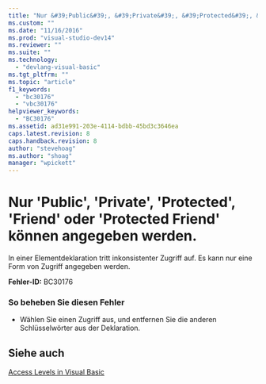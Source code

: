 ```yaml
---
title: "Nur &#39;Public&#39;, &#39;Private&#39;, &#39;Protected&#39;, &#39;Friend&#39; oder &#39;Protected Friend&#39; k&#246;nnen angegeben werden. | Microsoft Docs"
ms.custom: ""
ms.date: "11/16/2016"
ms.prod: "visual-studio-dev14"
ms.reviewer: ""
ms.suite: ""
ms.technology: 
  - "devlang-visual-basic"
ms.tgt_pltfrm: ""
ms.topic: "article"
f1_keywords: 
  - "bc30176"
  - "vbc30176"
helpviewer_keywords: 
  - "BC30176"
ms.assetid: ad31e991-203e-4114-bdbb-45bd3c3646ea
caps.latest.revision: 8
caps.handback.revision: 8
author: "stevehoag"
ms.author: "shoag"
manager: "wpickett"
---
```

# Nur &#39;Public&#39;, &#39;Private&#39;, &#39;Protected&#39;, &#39;Friend&#39; oder &#39;Protected Friend&#39; k&#246;nnen angegeben werden.
In einer Elementdeklaration tritt inkonsistenter Zugriff auf. Es kann nur eine Form von Zugriff angegeben werden.  
  
 **Fehler\-ID:** BC30176  
  
### So beheben Sie diesen Fehler  
  
-   Wählen Sie einen Zugriff aus, und entfernen Sie die anderen Schlüsselwörter aus der Deklaration.  
  
## Siehe auch  
 [Access Levels in Visual Basic](../../visual-basic/programming-guide/language-features/declared-elements/access-levels.md)